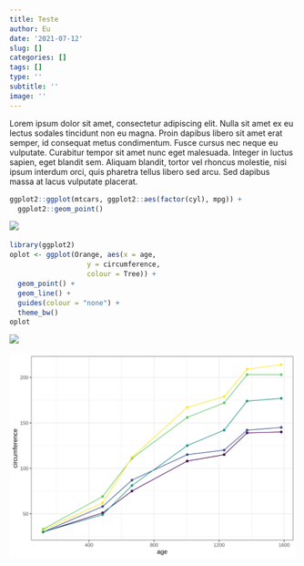 ```yaml
---
title: Teste
author: Eu
date: '2021-07-12'
slug: []
categories: []
tags: []
type: ''
subtitle: ''
image: ''
---
```


Lorem ipsum dolor sit amet, consectetur adipiscing elit. Nulla sit amet ex eu lectus sodales tincidunt non eu magna. Proin dapibus libero sit amet erat semper, id consequat metus condimentum. Fusce cursus nec neque eu vulputate. Curabitur tempor sit amet nunc eget malesuada. Integer in luctus sapien, eget blandit sem. Aliquam blandit, tortor vel rhoncus molestie, nisi ipsum interdum orci, quis pharetra tellus libero sed arcu. Sed dapibus massa at lacus vulputate placerat.



```r
ggplot2::ggplot(mtcars, ggplot2::aes(factor(cyl), mpg)) +
  ggplot2::geom_point()
```

<img src="{{< blogdown/postref >}}index_files/figure-html/unnamed-chunk-1-1.png" width="672" />


```r
library(ggplot2)
oplot <- ggplot(Orange, aes(x = age, 
                   y = circumference, 
                   colour = Tree)) +
  geom_point() +
  geom_line() +
  guides(colour = "none") +
  theme_bw()
oplot
```

<img src="{{< blogdown/postref >}}index_files/figure-html/unnamed-chunk-2-1.png" width="672" />


![grafico](teste.svg)
